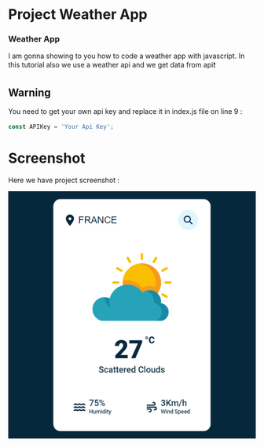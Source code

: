 # Project Weather App

### Weather App
I am gonna showing to you how to code a weather app with javascript. In this tutorial also we use a weather api and we get data from api❗️

## Warning
You need to get your own api key and replace it in index.js file on line 9 :

```javascript
const APIKey = 'Your Api Key';
```


# Screenshot
Here we have project screenshot :

![screenshot](screenshot.jpg)
